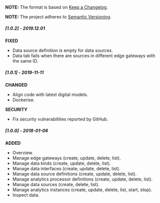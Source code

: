 **NOTE:** The format is based on [Keep a Changelog](http://keepachangelog.com/en/1.0.0/).

**NOTE:** The project adheres to [Semantic Versioning](http://semver.org/spec/v2.0.0.html).

##### [1.0.2] - 2019.12.01

**FIXED**

* Data source definition is empty for data sources.
* Data tab fails when there are sources in different edge gateways with the same ID.


##### [1.0.1] - 2019-11-11

**CHANGED**

* Align code with latest digital models.
* Dockerise.

**SECURITY**

* Fix security vulnerabilities reported by GitHub.


##### [1.0.0] - 2018-01-06

**ADDED**

* Overview.
* Manage edge gateways (create, update, delete, list).
* Manage data kinds (create, update, delete, list).
* Manage data interfaces (create, update, delete, list).
* Manage data source definitions (create, update, delete, list).
* Manage analytics processor definitions (create, update, delete, list).
* Manage data sources (create, delete, list).
* Manage analytics instances (create, update, delete, list, start, stop).
* Inspect data.
